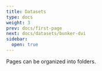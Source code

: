 ```yaml
---
title: Datasets
type: docs
weight: 3
prev: docs/first-page
next: docs/datasets/bunker-dvi
sidebar:
  open: true
---
```


Pages can be organized into folders.
